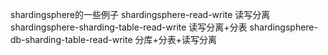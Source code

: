 shardingsphere的一些例子
shardingsphere-read-write 读写分离
shardingsphere-sharding-table-read-write 读写分离+分表
shardingsphere-db-sharding-table-read-write 分库+分表+读写分离